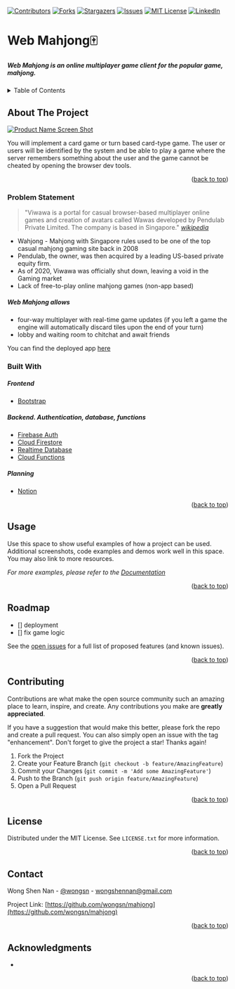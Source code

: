 <div id="top"></div>

<!-- PROJECT SHIELDS -->
<!--
*** I'm using markdown "reference style" links for readability.
*** Reference links are enclosed in brackets [ ] instead of parentheses ( ).
*** See the bottom of this document for the declaration of the reference variables
*** for contributors-url, forks-url, etc. This is an optional, concise syntax you may use.
*** https://www.markdownguide.org/basic-syntax/#reference-style-links
-->

[![Contributors][contributors-shield]][contributors-url]
[![Forks][forks-shield]][forks-url]
[![Stargazers][stars-shield]][stars-url]
[![Issues][issues-shield]][issues-url]
[![MIT License][license-shield]][license-url]
[![LinkedIn][linkedin-shield]][linkedin-url]

# Web Mahjong🀄

##### Web Mahjong is an online multiplayer game client for the popular game, mahjong.

<!-- TABLE OF CONTENTS -->

<details>
  <summary>Table of Contents</summary>
  <ol>
    <li>
      <a href="#about-the-project">About The Project</a>
    </li>
    <li><a href="#usage-steps">Usage Steps</a></li>
    <li><a href="#built-with">Built With</a></li>
    <li><a href="#pipeline">Pipeline</a></li>
    <li><a href="#roadmap">Roadmap</a></li>
    <li><a href="#contributing">Contributing</a></li>
    <li><a href="#license">License</a></li>
    <li><a href="#contact">Contact</a></li>
    <li><a href="#acknowledgments">Acknowledgments</a></li>
  </ol>
</details>

<!-- ABOUT THE PROJECT -->

## About The Project

[![Product Name Screen Shot][product-screenshot]](https://example.com)

<!-- Here's a blank template to get started: To avoid retyping too much info. Do a search and replace with your text editor for the following: `wongsn`, `mahjong`, `wongsn`, `wongshennan`, `wongshennan`, `gmail`, `project_title`, `project_description` -->

You will implement a card game or turn based card-type game. The user or users will be identified by the system and be able to play a game where the server remembers something about the user and the game cannot be cheated by opening the browser dev tools.

<p align="right">(<a href="#top">back to top</a>)</p>

### Problem Statement

> "Viwawa is a portal for casual browser-based multiplayer online games and creation of avatars called Wawas developed by Pendulab Private Limited. The company is based in Singapore."
> _[wikipedia](https://en.wikipedia.org/wiki/Viwawa)_

- Wahjong - Mahjong with Singapore rules used to be one of the top casual mahjong gaming site back in 2008
- Pendulab, the owner, was then acquired by a leading US-based private equity firm.
- As of 2020, Viwawa was officially shut down, leaving a void in the Gaming market
- Lack of free-to-play online mahjong games (non-app based)

##### Web Mahjong allows

- four-way multiplayer with real-time game updates (if you left a game the engine will automatically discard tiles upon the end of your turn)
- lobby and waiting room to chitchat and await friends

You can find the deployed app [here](https://mahjong-7d9ae.firebaseapp.com/)

### Built With

<!-- - [Angular](https://angular.io/) -->

##### Frontend

- [Bootstrap](https://getbootstrap.com)

##### Backend. Authentication, database, functions

- [Firebase Auth](https://firebase.google.com/docs/auth)
- [Cloud Firestore](https://firebase.google.com/docs/firestore)
- [Realtime Database](https://firebase.google.com/docs/realtimedatabaes)
- [Cloud Functions](https://firebase.google.com/docs/functions)

##### Planning

- [Notion](https://wongshennan.notion.site/Web-Mahjong-4d6f08516afe41c79b4725aea5772da2)

<p align="right">(<a href="#top">back to top</a>)</p>

## Usage

Use this space to show useful examples of how a project can be used. Additional screenshots, code examples and demos work well in this space. You may also link to more resources.

_For more examples, please refer to the [Documentation](https://example.com)_

<p align="right">(<a href="#top">back to top</a>)</p>

<!-- ROADMAP -->

## Roadmap

- [] deployment
- [] fix game logic

See the [open issues](https://github.com/wongsn/mahjong/issues) for a full list of proposed features (and known issues).

<p align="right">(<a href="#top">back to top</a>)</p>

<!-- CONTRIBUTING -->

## Contributing

Contributions are what make the open source community such an amazing place to learn, inspire, and create. Any contributions you make are **greatly appreciated**.

If you have a suggestion that would make this better, please fork the repo and create a pull request. You can also simply open an issue with the tag "enhancement".
Don't forget to give the project a star! Thanks again!

1. Fork the Project
2. Create your Feature Branch (`git checkout -b feature/AmazingFeature`)
3. Commit your Changes (`git commit -m 'Add some AmazingFeature'`)
4. Push to the Branch (`git push origin feature/AmazingFeature`)
5. Open a Pull Request

<p align="right">(<a href="#top">back to top</a>)</p>

<!-- LICENSE -->

## License

Distributed under the MIT License. See `LICENSE.txt` for more information.

<p align="right">(<a href="#top">back to top</a>)</p>

<!-- CONTACT -->

## Contact

Wong Shen Nan - [@wongsn](https://twitter.com/wongsn) - wongshennan@gmail.com

Project Link: [https://github.com/wongsn/mahjong](https://github.com/wongsn/mahjong)

<p align="right">(<a href="#top">back to top</a>)</p>

<!-- ACKNOWLEDGMENTS -->

## Acknowledgments

- []()
<p align="right">(<a href="#top">back to top</a>)</p>

<!-- MARKDOWN LINKS & IMAGES -->
<!-- https://www.markdownguide.org/basic-syntax/#reference-style-links -->

[contributors-shield]: https://img.shields.io/github/contributors/wongsn/mahjong.svg?style=for-the-badge
[contributors-url]: https://github.com/wongsn/mahjong/graphs/contributors
[forks-shield]: https://img.shields.io/github/forks/wongsn/mahjong.svg?style=for-the-badge
[forks-url]: https://github.com/wongsn/mahjong/network/members
[stars-shield]: https://img.shields.io/github/stars/wongsn/mahjong.svg?style=for-the-badge
[stars-url]: https://github.com/wongsn/mahjong/stargazers
[issues-shield]: https://img.shields.io/github/issues/wongsn/mahjong.svg?style=for-the-badge
[issues-url]: https://github.com/wongsn/mahjong/issues
[license-shield]: https://img.shields.io/github/license/wongsn/mahjong.svg?style=for-the-badge
[license-url]: https://github.com/wongsn/mahjong/blob/master/LICENSE.txt
[linkedin-shield]: https://img.shields.io/badge/-LinkedIn-black.svg?style=for-the-badge&logo=linkedin&colorB=555
[linkedin-url]: https://linkedin.com/in/wongshennan
[product-screenshot]: images/screenshot.png
